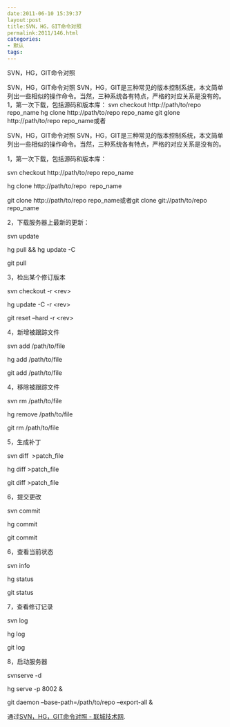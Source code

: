 ```yaml
---
date:2011-06-10 15:39:37
layout:post
title:SVN，HG，GIT命令对照
permalink:2011/146.html
categories:
- 默认
tags:
---
```



SVN，HG，GIT命令对照

SVN，HG，GIT命令对照 SVN，HG，GIT是三种常见的版本控制系统，本文简单列出一些相似的操作命令。当然，三种系统各有特点，严格的对应关系是没有的。 1，第一次下载，包括源码和版本库： svn checkout http://path/to/repo repo_name hg clone http://path/to/repo repo_name git glone http://path/to/repo repo_name或者

SVN，HG，GIT命令对照 SVN，HG，GIT是三种常见的版本控制系统，本文简单列出一些相似的操作命令。当然，三种系统各有特点，严格的对应关系是没有的。

1，第一次下载，包括源码和版本库：

svn checkout http://path/to/repo repo_name

hg clone http://path/to/repo  repo_name

git clone http://path/to/repo repo_name或者git clone git://path/to/repo repo_name

2，下载服务器上最新的更新：

svn update

hg pull &amp;&amp; hg update -C

git pull

3，检出某个修订版本

svn checkout -r &lt;rev&gt;

hg update -C -r &lt;rev&gt;

git reset –hard -r &lt;rev&gt;

4，新增被跟踪文件

svn add /path/to/file

hg add /path/to/file

git add /path/to/file

4，移除被跟踪文件

svn rm /path/to/file

hg remove /path/to/file

git rm /path/to/file

5，生成补丁

svn diff  &gt;patch_file

hg diff &gt;patch_file

git diff &gt;patch_file

6，提交更改

svn commit

hg commit

git commit

6，查看当前状态

svn info

hg status

git status

7，查看修订记录

svn log

hg log

git log

8，启动服务器

svnserve -d

hg serve -p 8002 &amp;

git daemon –base-path=/path/to/repo –export-all &amp;

通过<a href="http://tech.16c.cn/svnsy/20100112/17492.html">SVN，HG，GIT命令对照 - 联城技术网</a>.